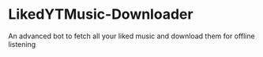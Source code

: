 # LikedYTMusic-Downloader
 An advanced bot to fetch all your liked music and download them for offline listening
